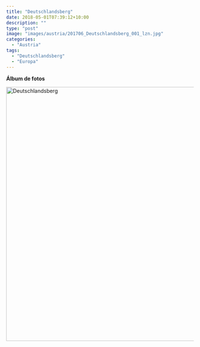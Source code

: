 ```yaml
---
title: "Deutschlandsberg"
date: 2018-05-01T07:39:12+10:00
description: ""
type: "post"
image: "images/austria/201706_Deutschlandsberg_001_lzn.jpg"
categories: 
  - "Austria"
tags:
  - "Deutschlandsberg"
  - "Europa"
---
```


**Álbum de fotos**

<a data-flickr-embed="true" data-header="true" data-footer="true"  href="https://www.flickr.com/photos/144447981@N03/albums/72157699366422180" title="Deutschlandsberg"><img src="https://farm8.staticflickr.com/7906/32704498328_34b9289211_o.jpg" width="1024" height="683" alt="Deutschlandsberg"></a><script async src="//embedr.flickr.com/assets/client-code.js" charset="utf-8"></script>